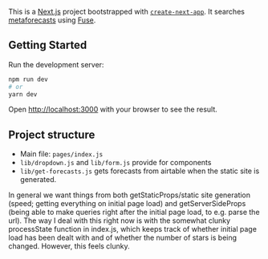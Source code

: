 This is a [Next.js](https://nextjs.org/) project bootstrapped with [`create-next-app`](https://github.com/vercel/next.js/tree/canary/packages/create-next-app). It searches [metaforecasts](https://github.com/QURIresearch/metaforecasts) using [Fuse](https://fusejs.io/).

## Getting Started

Run the development server:

```bash
npm run dev
# or
yarn dev
```

Open [http://localhost:3000](http://localhost:3000) with your browser to see the result.

## Project structure

- Main file: `pages/index.js`
- `lib/dropdown.js` and `lib/form.js` provide for components
- `lib/get-forecasts.js` gets forecasts from airtable when the static site is generated.

In general we want things from both getStaticProps/static site generation (speed; getting everything on initial page load) and getServerSideProps (being able to make queries right after the initial page load, to e.g. parse the url). The way I deal with this right now is with the somewhat clunky processState function in index.js, which keeps track of whether initial page load has been dealt with and of whether the number of stars is being changed. However, this feels clunky. 
